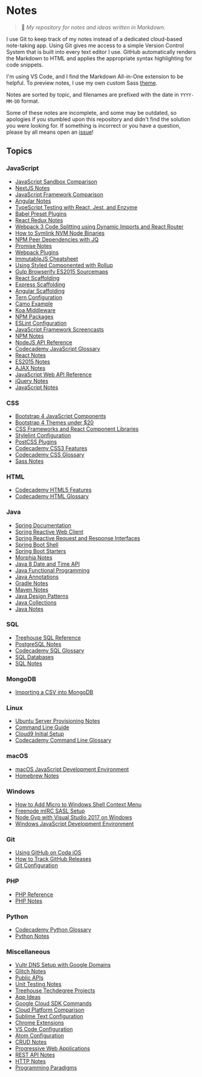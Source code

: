 # Notes
> :memo: *My repository for notes and ideas written in Markdown.*

I use Git to keep track of my notes instead of a dedicated cloud-based note-taking app. Using Git
gives me access to a simple Version Control System that is built into every text editor I use.
GitHub automatically renders the Markdown to HTML and applies the appropriate syntax highlighting
for code snippets.

I'm using VS Code, and I find the Markdown All-in-One extension to be helpful. To preview notes, I
use my own custom Sass [theme](https://github.com/adamelliotfields/vscode-github-markdown-css).

Notes are sorted by topic, and filenames are prefixed with the date in `YYYY-MM-DD` format.

Some of these notes are incomplete, and some may be outdated, so apologies if you stumbled upon this
repository and didn't find the solution you were looking for. If something is incorrect or you have
a question, please by all means open an [issue](https://github.com/adamelliotfields/notes/issues)!

## Topics

### JavaScript
  - [JavaScript Sandbox Comparison](https://github.com/adamelliotfields/notes/blob/master/javascript/2017-11-29-javascript-sandbox-comparison.md)
  - [NextJS Notes](https://github.com/adamelliotfields/notes/blob/master/javascript/2017-11-19-nextjs-notes.md)
  - [JavaScript Framework Comparison](https://github.com/adamelliotfields/notes/blob/master/javascript/2017-10-22-javascript-framework-comparison.md)
  - [Angular Notes](https://github.com/adamelliotfields/notes/blob/master/javascript/2017-10-22-angular-notes.md)
  - [TypeScript Testing with React, Jest, and Enzyme](https://github.com/adamelliotfields/notes/blob/master/javascript/2017-10-02-typescript-testing-with-react-jest-enzyme.md)
  - [Babel Preset Plugins](https://github.com/adamelliotfields/notes/blob/master/javascript/2017-08-07-babel-preset-plugins.md)
  - [React Redux Notes](https://github.com/adamelliotfields/notes/blob/master/javascript/2017-08-07-react-redux-notes.md)
  - [Webpack 3 Code Splitting using Dynamic Imports and React Router](https://github.com/adamelliotfields/notes/blob/master/javascript/2017-07-17-webpack-3-code-splitting-using-dynamic-imports-and-react-router.md)
  - [How to Symlink NVM Node Binaries](https://github.com/adamelliotfields/notes/blob/master/javascript/2017-07-15-how-to-symlink-nvm-node-binaries.md)
  - [NPM Peer Dependencies with JQ](https://github.com/adamelliotfields/notes/blob/master/javascript/2017-07-15-npm-peer-dependencies-with-jq.md)
  - [Promise Notes](https://github.com/adamelliotfields/notes/blob/master/javascript/2017-07-13-promise-notes.md)
  - [Webpack Plugins](https://github.com/adamelliotfields/notes/blob/master/javascript/2017-06-20-webpack-plugins.md)
  - [ImmutableJS Cheatsheet](https://github.com/adamelliotfields/notes/blob/master/javascript/2017-06-12-immutablejs-cheatsheet.md)
  - [Using Styled Componented with Rollup](https://github.com/adamelliotfields/notes/blob/master/javascript/2017-06-01-using-styled-components-with-rollup.md)
  - [Gulp Browserify ES2015 Sourcemaps](https://github.com/adamelliotfields/notes/blob/master/javascript/2017-05-27-gulp-browserify-es2015-sourcemaps.md)
  - [React Scaffolding](https://github.com/adamelliotfields/notes/blob/master/javascript/2017-05-26-react-scaffolding.md)
  - [Express Scaffolding](https://github.com/adamelliotfields/notes/blob/master/javascript/2017-05-26-express-scaffolding.md)
  - [Angular Scaffolding](https://github.com/adamelliotfields/notes/blob/master/javascript/2017-05-26-angular-scaffolding.md)
  - [Tern Configuration](https://github.com/adamelliotfields/notes/blob/master/javascript/2017-05-22-tern-configuration.md)
  - [Camo Example](https://github.com/adamelliotfields/notes/blob/master/javascript/2017-05-19-camo-example.md)
  - [Koa Middleware](https://github.com/adamelliotfields/notes/blob/master/javascript/2017-05-12-koa-middleware.md)
  - [NPM Packages](https://github.com/adamelliotfields/notes/blob/master/javascript/2017-04-30-npm-packages.md)
  - [ESLint Configuration](https://github.com/adamelliotfields/notes/blob/master/javascript/2017-04-22-eslint-configuration.md)
  - [JavaScript Framework Screencasts](https://github.com/adamelliotfields/notes/blob/master/javascript/2017-03-24-javascript-framework-screencasts.md)
  - [NPM Notes](https://github.com/adamelliotfields/notes/blob/master/javascript/2017-03-15-npm-notes.md)
  - [NodeJS API Reference](https://github.com/adamelliotfields/notes/blob/master/javascript/2017-03-14-nodejs-api-reference.md)
  - [Codecademy JavaScript Glossary](https://github.com/adamelliotfields/notes/blob/master/javascript/2017-03-04-codecademy-javascript-glossary.md)
  - [React Notes](https://github.com/adamelliotfields/notes/blob/master/javascript/2017-02-26-react-notes.md)
  - [ES2015 Notes](https://github.com/adamelliotfields/notes/blob/master/javascript/2017-02-25-es2015-notes.md)
  - [AJAX Notes](https://github.com/adamelliotfields/notes/blob/master/javascript/2017-02-24-ajax-notes.md)
  - [JavaScript Web API Reference](https://github.com/adamelliotfields/notes/blob/master/javascript/2017-02-22-javascript-web-api-reference.md)
  - [jQuery Notes](https://github.com/adamelliotfields/notes/blob/master/javascript/2017-02-10-jquery-notes.md)
  - [JavaScript Notes](https://github.com/adamelliotfields/notes/blob/master/javascript/2017-02-10-javascript-notes.md)

### CSS
  - [Bootstrap 4 JavaScript Components](https://github.com/adamelliotfields/notes/blob/master/css/2017-07-04-bootstrap-4-javascript-components.md)
  - [Bootstrap 4 Themes under $20](https://github.com/adamelliotfields/notes/blob/master/css/2017-06-28-bootstrap-4-themes-under-20.md)
  - [CSS Frameworks and React Component Libraries](https://github.com/adamelliotfields/notes/blob/master/css/2017-06-14-css-frameworks-and-react-component-libraries.md)
  - [Stylelint Configuration](https://github.com/adamelliotfields/notes/blob/master/css/2017-05-22-stylelint-configuration.md)
  - [PostCSS Plugins](https://github.com/adamelliotfields/notes/blob/master/css/2017-05-09-postcss-plugins.md)
  - [Codecademy CSS3 Features](https://github.com/adamelliotfields/notes/blob/master/css/2017-03-05-codecademy-css3-features.md)
  - [Codecademy CSS Glossary](https://github.com/adamelliotfields/notes/blob/master/css/2017-03-05-codecademy-css-glossary.md)
  - [Sass Notes](https://github.com/adamelliotfields/notes/blob/master/css/2017-02-16-sass-notes.md)

### HTML
  - [Codecademy HTML5 Features](https://github.com/adamelliotfields/notes/blob/master/html/2017-03-05-codecademy-html5-features.md)
  - [Codecademy HTML Glossary](https://github.com/adamelliotfields/notes/blob/master/html/2017-03-05-codecademy-html-glossary.md)

### Java
  - [Spring Documentation](https://github.com/adamelliotfields/notes/blob/master/java/2017-09-18-spring-documentation.md)
  - [Spring Reactive Web Client](https://github.com/adamelliotfields/notes/blob/master/java/2017-09-17-spring-reactive-web-client.md)
  - [Spring Reactive Request and Response Interfaces](https://github.com/adamelliotfields/notes/blob/master/java/2017-09-17-spring-reactive-request-response-interfaces.md)
  - [Spring Boot Shell](https://github.com/adamelliotfields/notes/blob/master/java/2017-09-05-spring-boot-shell.md)
  - [Spring Boot Starters](https://github.com/adamelliotfields/notes/blob/master/java/2017-09-01-spring-boot-starters.md)
  - [Morphia Notes](https://github.com/adamelliotfields/notes/blob/master/java/2017-08-30-morphia-notes.md)
  - [Java 8 Date and Time API](https://github.com/adamelliotfields/notes/blob/master/java/2017-08-30-java-8-date-time-api.md)
  - [Java Functional Programming](https://github.com/adamelliotfields/notes/blob/master/java/2017-08-26-java-functional-programming.md)
  - [Java Annotations](https://github.com/adamelliotfields/notes/blob/master/java/2017-08-25-java-annotations.md)
  - [Gradle Notes](https://github.com/adamelliotfields/notes/blob/master/java/2017-08-24-gradle-notes.md)
  - [Maven Notes](https://github.com/adamelliotfields/notes/blob/master/java/2017-08-22-maven-notes.md)
  - [Java Design Patterns](https://github.com/adamelliotfields/notes/blob/master/java/2017-08-19-java-design-patterns.md)
  - [Java Collections](https://github.com/adamelliotfields/notes/blob/master/java/2017-08-19-java-collections.md)
  - [Java Notes](https://github.com/adamelliotfields/notes/blob/master/java/2017-08-14-java-notes.md)

### SQL
  - [Treehouse SQL Reference](https://github.com/adamelliotfields/notes/blob/master/sql/2017-03-18-treehouse-sql-reference.md)
  - [PostgreSQL Notes](https://github.com/adamelliotfields/notes/blob/master/sql/2017-03-15-postgresql-notes.md)
  - [Codecademy SQL Glossary](https://github.com/adamelliotfields/notes/blob/master/sql/2017-03-04-codecademy-sql-glossary.md)
  - [SQL Databases](https://github.com/adamelliotfields/notes/blob/master/sql/2017-03-04-sql-databases.md)
  - [SQL Notes](https://github.com/adamelliotfields/notes/blob/master/sql/2017-03-04-sql-notes.md)

### MongoDB
  - [Importing a CSV into MongoDB](https://github.com/adamelliotfields/notes/blob/master/mongodb/2017-03-19-importing-a-csv-into-mongodb.md)

### Linux
  - [Ubuntu Server Provisioning Notes](https://github.com/adamelliotfields/notes/blob/master/linux/2018-01-29-ubuntu-server-provisioning-notes.md)
  - [Command Line Guide](https://github.com/adamelliotfields/notes/blob/master/linux/2017-05-23-command-line-guide.md)
  - [Cloud9 Initial Setup](https://github.com/adamelliotfields/notes/blob/master/linux/2017-04-27-cloud9-initial-setup.md)
  - [Codecademy Command Line Glossary](https://github.com/adamelliotfields/notes/blob/master/linux/2017-02-12-codecademy-command-line-glossary.md)

### macOS
  - [macOS JavaScript Development Environment](https://github.com/adamelliotfields/notes/blob/master/macos/2017-05-01-macos-javascript-development-environment.md)
  - [Homebrew Notes](https://github.com/adamelliotfields/notes/blob/master/macos/2017-02-13-homebrew-notes.md)

### Windows
  - [How to Add Micro to Windows Shell Context Menu](https://github.com/adamelliotfields/notes/blob/master/windows/2017-06-24-how-to-add-micro-to-windows-shell-context-menu.md)
  - [Freenode mIRC SASL Setup](https://github.com/adamelliotfields/notes/blob/master/windows/2017-06-24-freenode-mirc-sasl-setup.md)
  - [Node Gyp with Visual Studio 2017 on Windows](https://github.com/adamelliotfields/notes/blob/master/windows/2017-06-22-node-gyp-with-visual-studio-2017-on-windows.md)
  - [Windows JavaScript Development Environment](https://github.com/adamelliotfields/notes/blob/master/windows/2017-04-22-windows-javascript-development-environment.md)

### Git
  - [Using GitHub on Coda iOS](https://github.com/adamelliotfields/notes/blob/master/git/2017-07-12-using-github-on-coda-ios.md)
  - [How to Track GitHub Releases](https://github.com/adamelliotfields/notes/blob/master/git/2017-06-10-how-to-track-github-releases.md)
  - [Git Configuration](https://github.com/adamelliotfields/notes/blob/master/git/2017-05-01-git-configuration.md)

### PHP
  - [PHP Reference](https://github.com/adamelliotfields/notes/blob/master/php/2017-02-27-php-reference.md)
  - [PHP Notes](https://github.com/adamelliotfields/notes/blob/master/php/2017-02-07-php-notes.md)

### Python
  - [Codecademy Python Glossary](https://github.com/adamelliotfields/notes/blob/master/python/2017-03-05-codecademy-python-glossary.md)
  - [Python Notes](https://github.com/adamelliotfields/notes/blob/master/python/2017-02-07-python-notes.md)

### Miscellaneous
  - [Vultr DNS Setup with Google Domains](https://github.com/adamelliotfields/notes/blob/master/miscellaneous/2018-01-29-vultr-dns-setup-with-google-domains.md)
  - [Glitch Notes](https://github.com/adamelliotfields/notes/blob/master/miscellaneous/2017-11-16-glitch-notes.md)
  - [Public APIs](https://github.com/adamelliotfields/notes/blob/master/miscellaneous/2017-09-13-public-apis.md)
  - [Unit Testing Notes](https://github.com/adamelliotfields/notes/blob/master/miscellaneous/2017-08-25-unit-testing-notes.md)
  - [Treehouse Techdegree Projects](https://github.com/adamelliotfields/notes/blob/master/miscellaneous/2017-08-21-treehouse-techdegree-projects.md)
  - [App Ideas](https://github.com/adamelliotfields/notes/blob/master/miscellaneous/2017-06-28-app-ideas.md)
  - [Google Cloud SDK Commands](https://github.com/adamelliotfields/notes/blob/master/miscellaneous/2017-06-27-google-cloud-sdk-commands.md)
  - [Cloud Platform Comparison](https://github.com/adamelliotfields/notes/blob/master/miscellaneous/2017-06-25-cloud-platform-comparison.md)
  - [Sublime Text Configuration](https://github.com/adamelliotfields/notes/blob/master/miscellaneous/2017-05-22-sublime-text-configuration.md)
  - [Chrome Extensions](https://github.com/adamelliotfields/notes/blob/master/miscellaneous/2017-05-04-chrome-extensions.md)
  - [VS Code Configuration](https://github.com/adamelliotfields/notes/blob/master/miscellaneous/2017-05-01-vs-code-configuration.md)
  - [Atom Configuration](https://github.com/adamelliotfields/notes/blob/master/miscellaneous/2017-04-28-atom-configuration.md)
  - [CRUD Notes](https://github.com/adamelliotfields/notes/blob/master/miscellaneous/2017-03-18-crud-notes.md)
  - [Progressive Web Applications](https://github.com/adamelliotfields/notes/blob/master/miscellaneous/2017-03-09-progressive-web-applications.md)
  - [REST API Notes](https://github.com/adamelliotfields/notes/blob/master/miscellaneous/2017-03-09-rest-api-notes.md)
  - [HTTP Notes](https://github.com/adamelliotfields/notes/blob/master/miscellaneous/2017-03-09-http-notes.md)
  - [Programming Paradigms](https://github.com/adamelliotfields/notes/blob/master/miscellaneous/2017-02-07-programming-paradigms.md)
